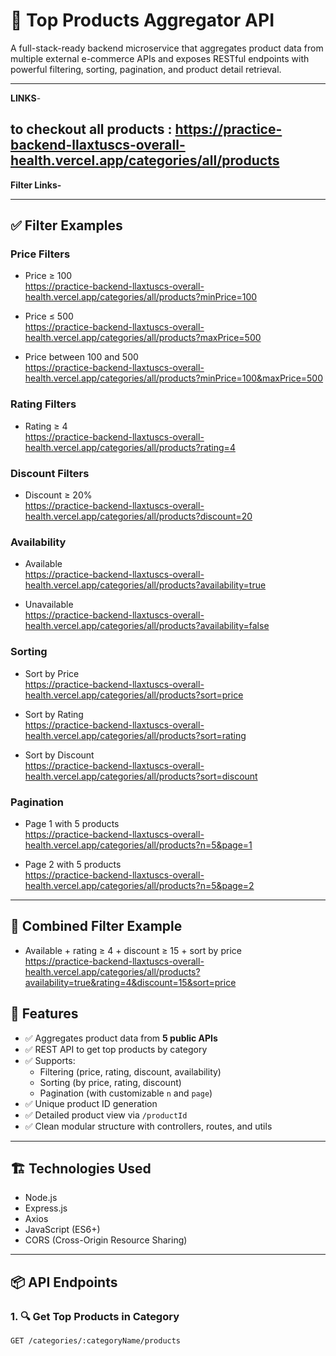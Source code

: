 # 🛒 Top Products Aggregator API

A full-stack-ready backend microservice that aggregates product data from multiple external e-commerce APIs and exposes RESTful endpoints with powerful filtering, sorting, pagination, and product detail retrieval.

---

**LINKS**-
## to checkout all products : https://practice-backend-llaxtuscs-overall-health.vercel.app/categories/all/products

**Filter Links-**

---

## ✅ Filter Examples

### Price Filters

- Price ≥ 100  
  https://practice-backend-llaxtuscs-overall-health.vercel.app/categories/all/products?minPrice=100

- Price ≤ 500  
  https://practice-backend-llaxtuscs-overall-health.vercel.app/categories/all/products?maxPrice=500

- Price between 100 and 500  
  https://practice-backend-llaxtuscs-overall-health.vercel.app/categories/all/products?minPrice=100&maxPrice=500

### Rating Filters

- Rating ≥ 4  
  https://practice-backend-llaxtuscs-overall-health.vercel.app/categories/all/products?rating=4

### Discount Filters

- Discount ≥ 20%  
  https://practice-backend-llaxtuscs-overall-health.vercel.app/categories/all/products?discount=20

### Availability

- Available  
  https://practice-backend-llaxtuscs-overall-health.vercel.app/categories/all/products?availability=true

- Unavailable  
  https://practice-backend-llaxtuscs-overall-health.vercel.app/categories/all/products?availability=false

### Sorting

- Sort by Price  
  https://practice-backend-llaxtuscs-overall-health.vercel.app/categories/all/products?sort=price

- Sort by Rating  
  https://practice-backend-llaxtuscs-overall-health.vercel.app/categories/all/products?sort=rating

- Sort by Discount  
  https://practice-backend-llaxtuscs-overall-health.vercel.app/categories/all/products?sort=discount

### Pagination

- Page 1 with 5 products  
  https://practice-backend-llaxtuscs-overall-health.vercel.app/categories/all/products?n=5&page=1

- Page 2 with 5 products  
  https://practice-backend-llaxtuscs-overall-health.vercel.app/categories/all/products?n=5&page=2

---

## 🧠 Combined Filter Example

- Available + rating ≥ 4 + discount ≥ 15 + sort by price  
  https://practice-backend-llaxtuscs-overall-health.vercel.app/categories/all/products?availability=true&rating=4&discount=15&sort=price








## 🚀 Features

- ✅ Aggregates product data from **5 public APIs**
- ✅ REST API to get top products by category
- ✅ Supports:
  - Filtering (price, rating, discount, availability)
  - Sorting (by price, rating, discount)
  - Pagination (with customizable `n` and `page`)
- ✅ Unique product ID generation
- ✅ Detailed product view via `/productId`
- ✅ Clean modular structure with controllers, routes, and utils

---

## 🏗️ Technologies Used

- Node.js
- Express.js
- Axios
- JavaScript (ES6+)
- CORS (Cross-Origin Resource Sharing)

---

## 📦 API Endpoints

### 1. 🔍 Get Top Products in Category

```http
GET /categories/:categoryName/products
